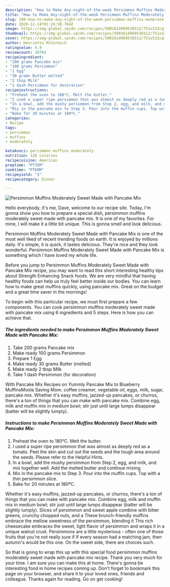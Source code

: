 ```yaml
---
description: "How to Make Any-night-of-the-week Persimmon Muffins Moderately Sweet Made with Pancake Mix"
title: "How to Make Any-night-of-the-week Persimmon Muffins Moderately Sweet Made with Pancake Mix"
slug: 189-how-to-make-any-night-of-the-week-persimmon-muffins-moderately-sweet-made-with-pancake-mix
date: 2020-12-14T01:24:50.764Z
image: https://img-global.cpcdn.com/recipes/5001614969536512/751x532cq70/persimmon-muffins-moderately-sweet-made-with-pancake-mix-recipe-main-photo.jpg
thumbnail: https://img-global.cpcdn.com/recipes/5001614969536512/751x532cq70/persimmon-muffins-moderately-sweet-made-with-pancake-mix-recipe-main-photo.jpg
cover: https://img-global.cpcdn.com/recipes/5001614969536512/751x532cq70/persimmon-muffins-moderately-sweet-made-with-pancake-mix-recipe-main-photo.jpg
author: Henrietta McCormick
ratingvalue: 4.9
reviewcount: 30764
recipeingredient:
- "200 grams Pancake mix"
- "100 grams Persimmon"
- "1 Egg"
- "30 grams Butter melted"
- "2 tbsp Milk"
- "1 dash Persimmon for decoration"
recipeinstructions:
- "Preheat the oven to 180°C. Melt the butter."
- "I used a super ripe persimmon that was almost as deeply red as a tomato. Peel the skin and cut out the seeds and the tough area around the seeds. Please refer to the Helpful Hints."
- "In a bowl, add the mushy persimmon from Step 2, egg, and milk, and mix together well. Add the melted butter and continue mixing."
- "Mix in the pancake mix to Step 3. Pour into the muffin cups. Top with a thin persimmon slice."
- "Bake for 20 minutes at 180ºC."
categories:
- Recipe
tags:
- persimmon
- muffins
- moderately

katakunci: persimmon muffins moderately 
nutrition: 120 calories
recipecuisine: American
preptime: "PT35M"
cooktime: "PT60M"
recipeyield: "3"
recipecategory: Dinner

---
```



![Persimmon Muffins Moderately Sweet Made with Pancake Mix](https://img-global.cpcdn.com/recipes/5001614969536512/751x532cq70/persimmon-muffins-moderately-sweet-made-with-pancake-mix-recipe-main-photo.jpg)

Hello everybody, it's me, Dave, welcome to our recipe site. Today, I'm gonna show you how to prepare a special dish, persimmon muffins moderately sweet made with pancake mix. It is one of my favorites. For mine, I will make it a little bit unique. This is gonna smell and look delicious.

Persimmon Muffins Moderately Sweet Made with Pancake Mix is one of the most well liked of recent trending foods on earth. It is enjoyed by millions daily. It's simple, it is quick, it tastes delicious. They're nice and they look wonderful. Persimmon Muffins Moderately Sweet Made with Pancake Mix is something which I have loved my whole life.

Before you jump to Persimmon Muffins Moderately Sweet Made with Pancake Mix recipe, you may want to read this short interesting healthy tips about Strength Enhancing Snack foods. We are very mindful that having healthy foods can help us truly feel better inside our bodies. You can learn how to make great muffins quickly, using pancake mix. Great on the budget and a great time saver in the mornings!


To begin with this particular recipe, we must first prepare a few components. You can cook persimmon muffins moderately sweet made with pancake mix using 6 ingredients and 5 steps. Here is how you can achieve that.

<!--inarticleads1-->

##### The ingredients needed to make Persimmon Muffins Moderately Sweet Made with Pancake Mix:

1. Take 200 grams Pancake mix
1. Make ready 100 grams Persimmon
1. Prepare 1 Egg
1. Make ready 30 grams Butter (melted)
1. Make ready 2 tbsp Milk
1. Take 1 dash Persimmon (for decoration)


With Pancake Mix Recipes on Yummly Pancake Mix to Blueberry MuffinsMoola Saving Mom. coffee creamer, vegetable oil, eggs, milk, sugar, pancake mix. Whether it&#39;s easy muffins, jazzed-up pancakes, or churros, there&#39;s a ton of things that you can make with pancake mix. Combine egg, milk and muffin mix in medium bowl; stir just until large lumps disappear (batter will be slightly lumply). 

<!--inarticleads2-->

##### Instructions to make Persimmon Muffins Moderately Sweet Made with Pancake Mix:

1. Preheat the oven to 180°C. Melt the butter.
1. I used a super ripe persimmon that was almost as deeply red as a tomato. Peel the skin and cut out the seeds and the tough area around the seeds. Please refer to the Helpful Hints.
1. In a bowl, add the mushy persimmon from Step 2, egg, and milk, and mix together well. Add the melted butter and continue mixing.
1. Mix in the pancake mix to Step 3. Pour into the muffin cups. Top with a thin persimmon slice.
1. Bake for 20 minutes at 180ºC.


Whether it&#39;s easy muffins, jazzed-up pancakes, or churros, there&#39;s a ton of things that you can make with pancake mix. Combine egg, milk and muffin mix in medium bowl; stir just until large lumps disappear (batter will be slightly lumply). Slices of persimmon and sweet apple combine with bitter greens, crunchy chopped nuts, and a These brunch-friendly muffins embrace the mellow sweetness of the persimmon, blending it This rich cheesecake embraces the sweet, light flavor of persimmon and wraps it in a unique walnut crust. Persimmons are a little mysterious - often one of those fruits that you&#39;re not really sure if If every season had a matching jam, then autumn&#39;s would be this one. On the sweet side, there are choices such. 

So that is going to wrap this up with this special food persimmon muffins moderately sweet made with pancake mix recipe. Thank you very much for your time. I am sure you can make this at home. There's gonna be interesting food in home recipes coming up. Don't forget to bookmark this page on your browser, and share it to your loved ones, friends and colleague. Thanks again for reading. Go on get cooking!
